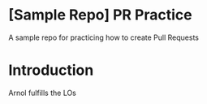 # [Sample Repo] PR Practice
A sample repo for practicing how to create Pull Requests
# Introduction
Arnol fulfills the LOs
